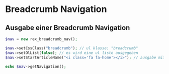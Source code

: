 Breadcrumb Navigation
=====================

Ausgabe einer Breadcrumb Navigation
-----------------------------------

```php
$nav = new rex_breadcrumb_nav();

$nav->setCssClass("breadcrumb"); // ul klasse: "breadcrumb"
$nav->setOlList(false); // es wird eine ul liste ausgegeben
$nav->setStartArticleName("<i class='fa fa-home'></i>"); // ausgabe mit font-awesome icon

echo $nav->getNavigation();
```
